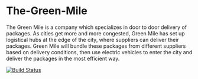 # The-Green-Mile

The Green Mile is a company which specializes in door to door delivery of packages. As cities get more and more congested, Green Mile has set up logistical hubs at the edge of the city, where suppliers can deliver their packages. Green Mile will bundle these packages from different suppliers based on delivery conditions, then use electric vehicles to enter the city and deliver the packages in the most efficient way.

[![Build Status](https://travis-ci.com/VivianDoreen/The-Green-Mile.svg?branch=develop)](https://travis-ci.com/VivianDoreen/The-Green-Mile)
